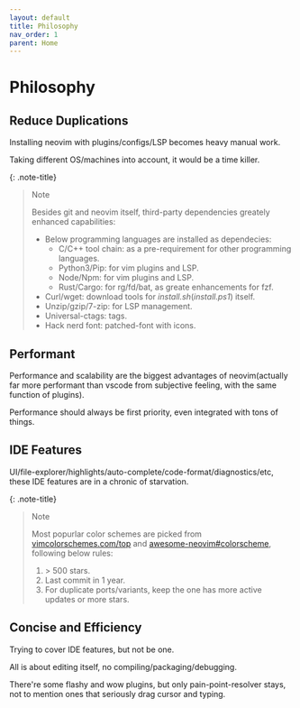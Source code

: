 ```yaml
---
layout: default
title: Philosophy
nav_order: 1
parent: Home
---
```


# Philosophy

## Reduce Duplications

Installing neovim with plugins/configs/LSP becomes heavy manual work.

Taking different OS/machines into account, it would be a time killer.

{: .note-title}

> Note
>
> Besides git and neovim itself, third-party dependencies greately enhanced capabilities:
>
> - Below programming languages are installed as dependecies:
>   - C/C++ tool chain: as a pre-requirement for other programming languages.
>   - Python3/Pip: for vim plugins and LSP.
>   - Node/Npm: for vim plugins and LSP.
>   - Rust/Cargo: for rg/fd/bat, as greate enhancements for fzf.
> - Curl/wget: download tools for _install.sh_(_install.ps1_) itself.
> - Unzip/gzip/7-zip: for LSP management.
> - Universal-ctags: tags.
> - Hack nerd font: patched-font with icons.

## Performant

Performance and scalability are the biggest advantages of neovim(actually far more performant than vscode from subjective feeling, with the same function of plugins).

Performance should always be first priority, even integrated with tons of things.

## IDE Features

UI/file-explorer/highlights/auto-complete/code-format/diagnostics/etc, these IDE features are in a chronic of starvation.

{: .note-title}

> Note
>
> Most popurlar color schemes are picked from [vimcolorschemes.com/top](https://vimcolorschemes.com/top) and [awesome-neovim#colorscheme](https://www.trackawesomelist.com/rockerBOO/awesome-neovim/readme/#colorscheme), following below rules:
>
> 1. &gt; 500 stars.
> 2. Last commit in 1 year.
> 3. For duplicate ports/variants, keep the one has more active updates or more stars.

## Concise and Efficiency

Trying to cover IDE features, but not be one.

All is about editing itself, no compiling/packaging/debugging.

There're some flashy and wow plugins, but only pain-point-resolver stays, not to mention ones that seriously drag cursor and typing.
